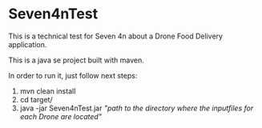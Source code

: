 # Seven4nTest

This is a technical test for Seven 4n about a Drone Food Delivery application.

This is a java se project built with maven.

In order to run it, just follow next steps:

1. mvn clean install
2. cd target/
3. java -jar Seven4nTest.jar  *"path to the directory where the inputfiles for each Drone are located"*
